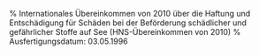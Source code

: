 % Internationales Übereinkommen von 2010 über die Haftung und Entschädigung für Schäden bei der Beförderung schädlicher und gefährlicher Stoffe auf See  (HNS-Übereinkommen von 2010)
% Ausfertigungsdatum: 03.05.1996
 